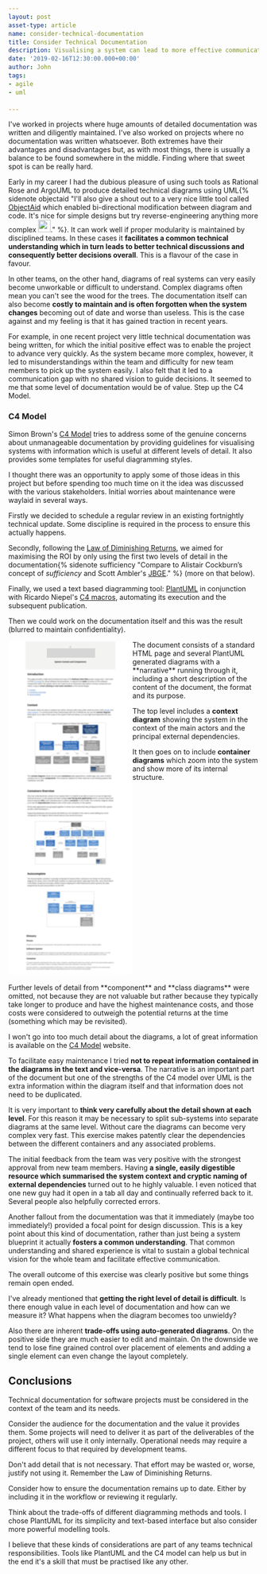 ```yaml
---
layout: post
asset-type: article
name: consider-technical-documentation
title: Consider Technical Documentation
description: Visualising a system can lead to more effective communication and better decisions.
date: '2019-02-16T12:30:00.000+00:00'
author: John
tags:
- agile
- uml

---
```


I've worked in projects where huge amounts of detailed documentation was written and diligently maintained. I've also worked on projects where no documentation was written whatsoever. Both extremes have their advantages and disadvantages but, as with most things, there is usually a balance to be found somewhere in the middle. Finding where that sweet spot is can be really hard.

Early in my career I had the dubious pleasure of using such tools as Rational Rose and ArgoUML to produce detailed technical diagrams using UML{% sidenote objectaid "I'll also give a shout out to a very nice little tool called [ObjectAid](https://www.objectaid.com/home) which enabled bi-directional modification between diagram and code. It's nice for simple designs but try reverse-engineering anything more complex <img src='https://4.bp.blogspot.com/-oos28eSe-rE/Vud2j-kTc8I/AAAAAAAACLA/NGV8TBnDLHs221yMlzbn968ppf3zaftJA/s1600/uh-oh-smiley.jpg' width='25px' height='25px'>." %}. It can work well if proper modularity is maintained by disciplined teams. In these cases it **facilitates a common technical understanding which in turn leads to better technical discussions and consequently better decisions overall**. This is a flavour of the case in favour.

In other teams, on the other hand, diagrams of real systems can very easily become unworkable or difficult to understand. Complex diagrams often mean you can't see the wood for the trees. The documentation itself can also become **costly to maintain and is often forgotten when the system changes** becoming out of date and worse than useless. This is the case against and my feeling is that it has gained traction in recent years.

For example, in one recent project very little technical documentation was being written, for which the initial positive effect was to enable the project to advance very quickly. As the system became more complex, however, it led to misunderstandings within the team and difficulty for new team members to pick up the system easily. I also felt that it led to a communication gap with no shared vision to guide decisions. It seemed to me that some level of documentation would be of value. Step up the C4 Model.

### C4 Model

Simon Brown's [C4 Model](https://c4model.com/) tries to address some of the genuine concerns about unmanageable documentation by providing guidelines for visualising systems with information which is useful at different levels of detail. It also provides some templates for useful diagramming styles. 

I thought there was an opportunity to apply some of those ideas in this project but before spending too much time on it the idea was discussed with the various stakeholders. Initial worries about maintenance were waylaid in several ways. 

Firstly we decided to schedule a regular review in an existing fortnightly technical update. Some discipline is required in the process to ensure this actually happens.  

Secondly, following the [Law of Diminishing Returns](https://en.wikipedia.org/wiki/Diminishing_returns), we aimed for maximising the ROI by only using the first two levels of detail in the documentation{% sidenote sufficiency "Compare to Alistair Cockburn’s concept of *sufficiency* and Scott Ambler's [JBGE](http://agilemodeling.com/essays/barelyGoodEnough.html)." %} (more on that below).

Finally, we used a text based diagramming tool: [PlantUML](http://plantuml.com/) in conjunction with Ricardo Niepel's [C4 macros](https://github.com/RicardoNiepel/C4-PlantUML), automating its execution and the subsequent publication.

Then we could work on the documentation itself and this was the result (blurred to maintain confidentiality). 

<img src="/assets/images/tech-doc-blurred-resized.png" style="float:left"/>
The document consists of a standard HTML page and several PlantUML generated diagrams with a **narrative** running through it, including a short description of the content of the document, the format and its purpose.

The top level includes a **context diagram** showing the system in the context of the main actors and the principal external dependencies.

It then goes on to include **container diagrams** which zoom into the system and show more of its internal structure.

<p style="clear:left"/>
<br>
Further levels of detail from **component** and **class diagrams** were omitted, not because they are not valuable but rather because they typically take longer to produce and have the highest maintenance costs, and those costs were considered to outweigh the potential returns at the time (something which may be revisited).

I won't go into too much detail about the diagrams, a lot of great information is available on the [C4 Model](https://c4model.com/) website. 

To facilitate easy maintenance I tried **not to repeat information contained in the diagrams in the text and vice-versa**. The narrative is an important part of the document but one of the strengths of the C4 model over UML is the extra information within the diagram itself and that information does not need to be duplicated.

It is very important to **think very carefully about the detail shown at each level**. For this reason it may be necessary to split sub-systems into separate diagrams at the same level. Without care the diagrams can become very complex very fast. This exercise makes patently clear the dependencies between the different containers and any associated problems. 

The initial feedback from the team was very positive with the strongest approval from new team members. Having **a single, easily digestible resource which summarised the system context and cryptic naming of external dependencies** turned out to he highly valuable. I even noticed that one new guy had it open in a tab all day and continually referred back to it. Several people also helpfully corrected errors. 

Another fallout from the documentation was that it immediately (maybe too immediately!) provided a focal point for design discussion. This is a key point about this kind of documentation, rather than just being a system blueprint it actually **fosters a common understanding**. That common understanding and shared experience is vital to sustain a global technical vision for the whole team and facilitate effective communication.

The overall outcome of this exercise was clearly positive but some things remain open ended. 

I've already mentioned that **getting the right level of detail is difficult**. Is there enough value in each level of documentation and how can we measure it? What happens when the diagram becomes too unwieldy? 

Also there are inherent **trade-offs using auto-generated diagrams**. On the positive side they are much easier to edit and maintain. On the downside we tend to lose fine grained control over placement of elements and adding a single element can even change the layout completely.

## Conclusions

Technical documentation for software projects must be considered in the context of the team and its needs. 

Consider the audience for the documentation and the value it provides them. Some projects will need to deliver it as part of the deliverables of the project, others will use it only internally. Operational needs may require a different focus to that required by development teams.

Don't add detail that is not necessary. That effort may be wasted or, worse, justify not using it. Remember the Law of Diminishing Returns.

Consider how to ensure the documentation remains up to date. Either by including it in the workflow or reviewing it regularly.

Think about the trade-offs of different diagramming methods and tools. I chose PlantUML for its simplicity and text-based interface but also consider more powerful modelling tools.

I believe that these kinds of considerations are part of any teams technical responsibilities. Tools like PlantUML and the C4 model can help us but in the end it's a skill that must be practised like any other.